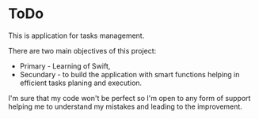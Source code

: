 # ToDo
This is application for tasks management.

There are two main objectives of this project:
 - Primary - Learning of Swift,
 - Secundary - to build the application with smart functions helping in efficient tasks planing and execution.
 
 I'm sure that my code won't be perfect so I'm open to any form of support helping me to understand my mistakes and leading to the improvement. 
